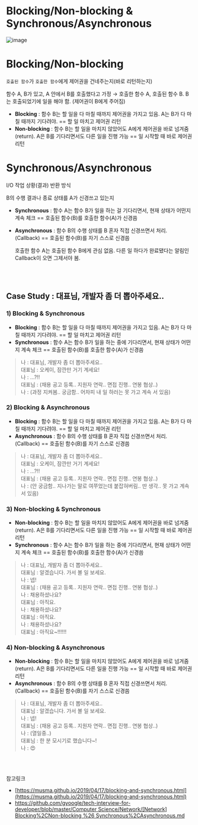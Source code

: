 # ****Blocking/Non-blocking & Synchronous/Asynchronous****

![image](https://user-images.githubusercontent.com/76686872/159624680-cfa21dac-8bcd-42da-ab3b-92128c781dbc.png)

# **Blocking/Non-blocking**

`호출된 함수`가 `호출한 함수`에게 제어권을 건네주는지(바로 리턴하는지)

함수 A, B가 있고, A 안에서 B를 호출했다고 가정 → 호출한 함수 A, 호출된 함수 B. B는 호출되었기에 일을 해야 함. (제어권이 B에게 주어짐)

- **Blocking** : 함수 B는 할 일을 다 마칠 때까지 제어권을 가지고 있음. A는 B가 다 마칠 때까지 기다려야. == 할 일 마치고 제어권 리턴
- **Non-blocking** : 함수 B는 할 일을 마치지 않았어도 A에게 제어권을 바로 넘겨줌(return). A은 B를 기다리면서도 다른 일을 진행 가능 == 일 시작할 때 바로 제어권 리턴

# **Synchronous/Asynchronous**

I/O 작업 상황(결과) 반환 방식

B의 수행 결과나 종료 상태를 A가 신경쓰고 있는지

- **Synchronous** : 함수 A는 함수 B가 일을 하는 걸 기다리면서, 현재 상태가 어떤지 계속 체크 
== 호출된 함수(B)를 호출한 함수(A)가 신경씀
- **Asynchronous** : 함수 B의 수행 상태를 B 혼자 직접 신경쓰면서 처리. (Callback)
== 호출된 함수(B)를 자기 스스로 신경씀
    
    호출한 함수 A는 호출된 함수 B에게 관심 없음. 다른 일 하다가 완료됐다는 알림인 Callback이 오면 그제서야 봄.
    
<br /><br />

## **Case Study : 대표님, 개발자 좀 더 뽑아주세요..**

### **1) Blocking & Synchronous**

- **Blocking** : 함수 B는 할 일을 다 마칠 때까지 제어권을 가지고 있음. A는 B가 다 마칠 때까지 기다려야. == 할 일 마치고 제어권 리턴
- **Synchronous** : 함수 A는 함수 B가 일을 하는 중에 기다리면서, 현재 상태가 어떤지 계속 체크 
== 호출된 함수(B)를 호출한 함수(A)가 신경씀

> 나 : 대표님, 개발자 좀 더 뽑아주세요..<br />
대표님 : 오케이, 잠깐만 거기 계세요!<br />
나 : …?!!<br />
대표님 : (채용 공고 등록.. 지원자 연락.. 면접 진행.. 연봉 협상..)<br />
나 : (과정 지켜봄.. 궁금함.. 어차피 내 일 하러는 못 가고 계속 서 있음)
> 

### **2) Blocking & Asynchronous**

- **Blocking** : 함수 B는 할 일을 다 마칠 때까지 제어권을 가지고 있음. A는 B가 다 마칠 때까지 기다려야. == 할 일 마치고 제어권 리턴
- **Asynchronous** : 함수 B의 수행 상태를 B 혼자 직접 신경쓰면서 처리. (Callback)
== 호출된 함수(B)를 자기 스스로 신경씀

> 나 : 대표님, 개발자 좀 더 뽑아주세요..<br />
대표님 : 오케이, 잠깐만 거기 계세요!<br />
나 : …?!!<br />
대표님 : (채용 공고 등록.. 지원자 연락.. 면접 진행.. 연봉 협상..)<br />
나 : (안 궁금함.. 지나가는 말로 여쭈었는데 붙잡혀버림.. 딴 생각.. 못 가고 계속 서 있음)
> 

### **3) Non-blocking & Synchronous**

- **Non-blocking** : 함수 B는 할 일을 마치지 않았어도 A에게 제어권을 바로 넘겨줌(return). A은 B를 기다리면서도 다른 일을 진행 가능 == 일 시작할 때 바로 제어권 리턴
- **Synchronous** : 함수 A는 함수 B가 일을 하는 중에 기다리면서, 현재 상태가 어떤지 계속 체크 
== 호출된 함수(B)를 호출한 함수(A)가 신경씀

> 나 : 대표님, 개발자 좀 더 뽑아주세요..<br />
대표님 : 알겠습니다. 가서 볼 일 보세요.<br />
나 : 넵!<br />
대표님 : (채용 공고 등록.. 지원자 연락.. 면접 진행.. 연봉 협상..)<br />
나 : 채용하셨나요?<br />
대표님 : 아직요.<br />
나 : 채용하셨나요?<br />
대표님 : 아직요.<br />
나 : 채용하셨나요?<br />
대표님 : 아직요~!!!!!!
> 

### **4) Non-blocking & Asynchronous**

- **Non-blocking** : 함수 B는 할 일을 마치지 않았어도 A에게 제어권을 바로 넘겨줌(return). A은 B를 기다리면서도 다른 일을 진행 가능 == 일 시작할 때 바로 제어권 리턴
- **Asynchronous** : 함수 B의 수행 상태를 B 혼자 직접 신경쓰면서 처리. (Callback)
== 호출된 함수(B)를 자기 스스로 신경씀

> 나 : 대표님, 개발자 좀 더 뽑아주세요..<br />
대표님 : 알겠습니다. 가서 볼 일 보세요.<br />
나 : 넵!<br />
대표님 : (채용 공고 등록.. 지원자 연락.. 면접 진행.. 연봉 협상..)<br />
나 : (열일중..)<br />
대표님 : 한 분 모시기로 했습니다~!<br />
나 : 😍
> 

<br /><br />

참고링크

- [https://musma.github.io/2019/04/17/blocking-and-synchronous.html](https://musma.github.io/2019/04/17/blocking-and-synchronous.html)
- [https://github.com/gyoogle/tech-interview-for-developer/blob/master/Computer Science/Network/[Network] Blocking%2CNon-blocking %26 Synchronous%2CAsynchronous.md](https://github.com/gyoogle/tech-interview-for-developer/blob/master/Computer%20Science/Network/%5BNetwork%5D%20Blocking%2CNon-blocking%20%26%20Synchronous%2CAsynchronous.md)
